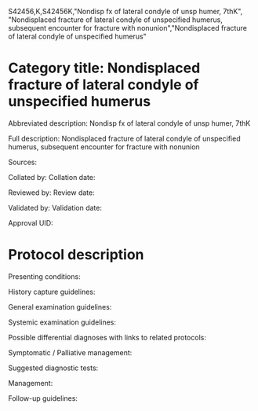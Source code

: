 S42456,K,S42456K,"Nondisp fx of lateral condyle of unsp humer, 7thK", "Nondisplaced fracture of lateral condyle of unspecified humerus, subsequent encounter for fracture with nonunion","Nondisplaced fracture of lateral condyle of unspecified humerus"
# Category title: Nondisplaced fracture of lateral condyle of unspecified humerus

Abbreviated description: Nondisp fx of lateral condyle of unsp humer, 7thK

Full description: Nondisplaced fracture of lateral condyle of unspecified humerus, subsequent encounter for fracture with nonunion

Sources:

Collated by:
Collation date:

Reviewed by:
Review date:

Validated by:
Validation date:

Approval UID:

# Protocol description

Presenting conditions:

History capture guidelines:

General examination guidelines:

Systemic examination guidelines:

Possible differential diagnoses with links to related protocols:

Symptomatic / Palliative management:

Suggested diagnostic tests:

Management:

Follow-up guidelines:
